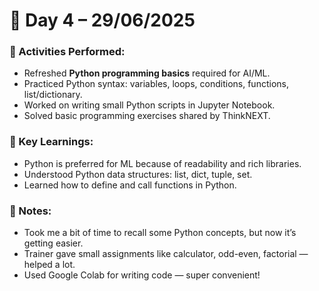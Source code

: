 # 📘 Day 4 – 29/06/2025

### 📅 Activities Performed:
- Refreshed **Python programming basics** required for AI/ML.
- Practiced Python syntax: variables, loops, conditions, functions, list/dictionary.
- Worked on writing small Python scripts in Jupyter Notebook.
- Solved basic programming exercises shared by ThinkNEXT.

### 🧠 Key Learnings:
- Python is preferred for ML because of readability and rich libraries.
- Understood Python data structures: list, dict, tuple, set.
- Learned how to define and call functions in Python.

### 📝 Notes:
- Took me a bit of time to recall some Python concepts, but now it’s getting easier.
- Trainer gave small assignments like calculator, odd-even, factorial — helped a lot.
- Used Google Colab for writing code — super convenient!
